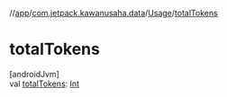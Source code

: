//[app](../../../index.md)/[com.jetpack.kawanusaha.data](../index.md)/[Usage](index.md)/[totalTokens](total-tokens.md)

# totalTokens

[androidJvm]\
val [totalTokens](total-tokens.md): [Int](https://kotlinlang.org/api/latest/jvm/stdlib/kotlin/-int/index.html)
